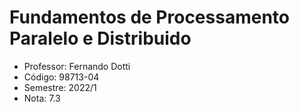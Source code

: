 # Fundamentos de Processamento Paralelo e Distribuido

-  Professor: Fernando Dotti
-  Código: 98713-04
-  Semestre: 2022/1
-  Nota: 7.3
